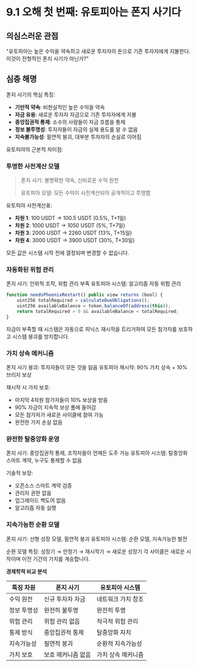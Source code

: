 # 9.1 오해 첫 번째: 유토피아는 폰지 사기다

## 의심스러운 관점
"유토피아는 높은 수익을 약속하고 새로운 투자자의 돈으로 기존 투자자에게 지불한다. 이것이 전형적인 폰지 사기가 아닌가?"

## 심층 해명

폰지 사기의 핵심 특징:

- **기만적 약속**: 비현실적인 높은 수익을 약속
- **자금 유용**: 새로운 투자자 자금으로 기존 투자자에게 지불
- **중앙집권적 통제**: 소수의 사람들이 자금 흐름을 통제
- **정보 불투명성**: 투자자들이 자금의 실제 용도를 알 수 없음
- **지속불가능성**: 필연적 붕괴, 대부분 투자자의 손실로 이어짐

유토피아의 근본적 차이점:

### 투명한 사전계산 모델
> 폰지 사기: 불명확한 약속, 신비로운 수익 원천
> 
> 유토피아 모델: 모든 수익이 사전계산되어 공개적이고 투명함

유토피아 사전계산표:

- **차원 1**: 100 USDT → 100.5 USDT (0.5%, T+1일)
- **차원 2**: 1000 USDT → 1050 USDT (5%, T+7일)
- **차원 3**: 2000 USDT → 2260 USDT (13%, T+15일)
- **차원 4**: 3000 USDT → 3900 USDT (30%, T+30일)

모든 값은 시스템 시작 전에 결정되며 변경할 수 없습니다.

### 자동화된 위험 관리

폰지 사기: 인위적 조작, 위험 관리 부족
유토피아 시스템: 알고리즘 자동 위험 관리

```javascript
function needsPhoenixRestart() public view returns (bool) {
    uint256 totalRequired = calculateDueObligations();
    uint256 availableBalance = token.balanceOf(address(this));
    return totalRequired > 0 && availableBalance < totalRequired;
}
```

자금이 부족할 때 시스템은 자동으로 피닉스 재시작을 트리거하여 모든 참가자를 보호하고 시스템 붕괴를 방지합니다.

### 가치 상속 메커니즘

폰지 사기 붕괴: 투자자들이 모든 것을 잃음
유토피아 재시작: 90% 가치 상속 + 10% 브리지 보상

재시작 시 가치 보호:

- 마지막 4차원 참가자들이 10% 보상을 받음
- 90% 자금이 지속적 보상 풀에 들어감
- 모든 참가자가 새로운 사이클에 참여 가능
- 완전한 가치 손실 없음

### 완전한 탈중앙화 운영

폰지 사기: 중앙집권적 통제, 조작자들이 언제든 도주 가능
유토피아 시스템: 탈중앙화 스마트 계약, 누구도 통제할 수 없음

기술적 보장:

- 오픈소스 스마트 계약 검증
- 관리자 권한 없음
- 업그레이드 백도어 없음
- 알고리즘 자동 실행

### 지속가능한 순환 모델

폰지 사기: 선형 성장 모델, 필연적 붕괴
유토피아 시스템: 순환 모델, 지속가능한 발전

순환 모델 특징: 성장기 → 안정기 → 재시작기 → 새로운 성장기
각 사이클은 새로운 시작이며 이전 기간의 가치를 계승합니다.

**경제학적 비교 분석**

| 특징 차원 | 폰지 사기 | 유토피아 시스템 |
|---------|---------|-----------|
| 수익 원천 | 신규 투자자 자금 | 네트워크 가치 창조 |
| 정보 투명성 | 완전히 불투명 | 완전히 투명 |
| 위험 관리 | 위험 관리 없음 | 적극적 위험 관리 |
| 통제 방식 | 중앙집권적 통제 | 탈중앙화 자치 |
| 지속가능성 | 필연적 붕괴 | 순환적 지속가능성 |
| 가치 보호 | 보호 메커니즘 없음 | 가치 상속 메커니즘 |